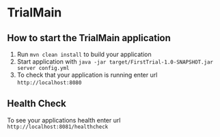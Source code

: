 # TrialMain

How to start the TrialMain application
---

1. Run `mvn clean install` to build your application
1. Start application with `java -jar target/FirstTrial-1.0-SNAPSHOT.jar server config.yml`
1. To check that your application is running enter url `http://localhost:8080`

Health Check
---

To see your applications health enter url `http://localhost:8081/healthcheck`
